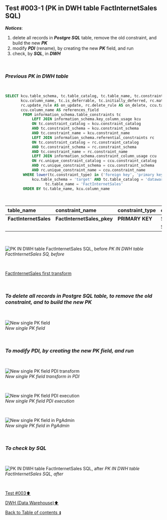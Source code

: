 ## Test #003-1 (PK in DWH table FactInternetSales SQL)  

**_Notices_**:  

1. delete all records in **_Postgre SQL_** table, remove the old constraint, and build the new **_PK_**   
2. modify **_PDI_** (rename), by creating the new **_PK_** field, and run  
3. check, by **_SQL_**, in **_DWH_**  

<p><br></p>

### **_Previous PK in DWH table_**  

<p><br></p> 

````SQL
SELECT kcu.table_schema, tc.table_catalog, tc.table_name, tc.constraint_name, tc.constraint_type, 
	   kcu.column_name, tc.is_deferrable, tc.initially_deferred, rc.match_option AS match_type, 
	   rc.update_rule AS on_update, rc.delete_rule AS on_delete, ccu.table_name AS references_table,
	   ccu.column_name AS references_field
		FROM information_schema.table_constraints tc
			LEFT JOIN information_schema.key_column_usage kcu
			ON tc.constraint_catalog = kcu.constraint_catalog
			AND tc.constraint_schema = kcu.constraint_schema
			AND tc.constraint_name = kcu.constraint_name
			LEFT JOIN information_schema.referential_constraints rc
			ON tc.constraint_catalog = rc.constraint_catalog
			AND tc.constraint_schema = rc.constraint_schema
			AND tc.constraint_name = rc.constraint_name
			LEFT JOIN information_schema.constraint_column_usage ccu
			ON rc.unique_constraint_catalog = ccu.constraint_catalog
			AND rc.unique_constraint_schema = ccu.constraint_schema
			AND rc.unique_constraint_name = ccu.constraint_name
		WHERE lower(tc.constraint_type) in ('foreign key', 'primary key') AND
			kcu.table_schema = 'target' AND tc.table_catalog = 'datawarehouse' AND tc.table_name<> 'Metadata' AND
                  tc.table_name = 'FactInternetSales'
		ORDER BY tc.table_name, kcu.column_name
````

<p><br></p>

| table_name                    | constraint_name                  | constraint_type   | column_name           | new PK                        |
| :---------------------------- | :------------------------------- | :---------------- | :-------------------- | :---------------------------- |
| **FactInternetSales**         | **FactInternetSales_pkey**       | **PRIMARY KEY**   | SalesOrderLineNumber  | **FactInternetSalesPK**       |
|                               |                                  |                   | SalesOrderNumber      |                               |

<p><br></p>

![PK IN DWH table FactInternetSales SQL, before](https://i.imgur.com/2mtDeky.png)
_PK IN DWH table FactInternetSales SQ, before_  

<p><br></p>

[FactInternetSales first transform](../dbo.FactInternetSales.md)

<p><br></p>

### **_To delete all records in Postgre SQL table, to remove the old constraint, and to build the new PK_**

<p><br></p>

![New single PK field](https://i.imgur.com/I3BTlUu.png)  
_New single PK field_  

<p><br></p>

### **_To modify PDI, by creating the new PK field, and run_**

<p><br></p>

![New single PK field PDI transform](https://i.imgur.com/BUcqLTk.png)  
_New single PK field transform in PDI_  

<p><br></p>

![New single PK field PDI execution](https://i.imgur.com/oSRw2XR.png)  
_New single PK field PDI execution_  

<p><br></p>

![New single PK field in PgAdmin](https://i.imgur.com/UPybUYv.png)  
_New single PK field in PgAdmin_  

<p><br></p>

### **_To check by SQL_**

<p><br></p>

![PK IN DWH table FactInternetSales SQL, after](https://i.imgur.com/F2ZwOvF.png)
_PK IN DWH table FactInternetSales SQL, after_  

<p><br></p>

[Test #003:arrow_up:](t003.md)  

[DWH (Data Warehouse):arrow_up:](../dwh.md)  

[Back to Table of contents :arrow_double_up:](../../README.md)   